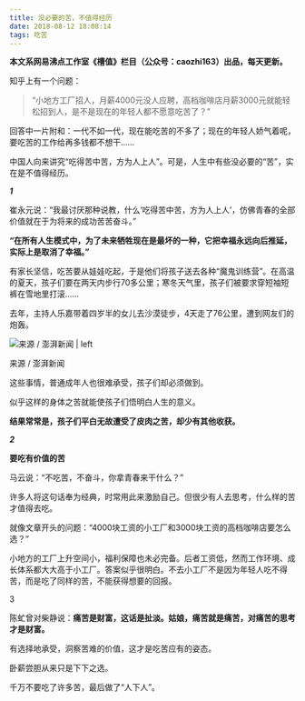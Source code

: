 ```yaml
---
title: 没必要的苦，不值得经历
date: 2018-08-12 18:08:14
tags: 吃苦
---
```


__本文系网易沸点工作室《槽值》栏目（公众号：caozhi163）出品，每天更新。__


知乎上有一个问题：

> “小地方工厂招人，月薪4000元没人应聘，高档咖啡店月薪3000元就能轻松招到人，是不是现在的年轻人都不愿意吃苦了？”


回答中一片附和：一代不如一代，现在能吃苦的不多了；现在的年轻人娇气着呢，要吃苦的工作给再多钱都不想干……

<!-- more -->

中国人向来讲究“吃得苦中苦，方为人上人”。可是，人生中有些没必要的“苦”，实在是不值得经历。

__*1*__

崔永元说：“我最讨厌那种说教，什么‘吃得苦中苦，方为人上人’，仿佛青春的全部价值就在于为将来的成功苦苦奋斗。”

__“在所有人生模式中，为了未来牺牲现在是最坏的一种，它把幸福永远向后推延，实际上是取消了幸福。”__

有家长坚信，吃苦要从娃娃吃起，于是他们将孩子送去各种“魔鬼训练营”。在高温的夏天，孩子们要在两天内步行70多公里；寒冬天气里，孩子们被要求穿短袖短裤在雪地里打滚......

去年，主持人乐嘉带着四岁半的女儿去沙漠徒步，4天走了76公里，遭到网友们的炮轰。



![来源 / 澎湃新闻 | left](http://cms-bucket.nosdn.127.net/2018/07/17/0d9b10e9538a43fc8e4796a80ccba37f.jpeg?imageView&amp;thumbnail=550x0 "")

来源 / 澎湃新闻

这些事情，普通成年人也很难承受，孩子们却必须做到。

似乎这样的身体之苦就能使孩子们悟明白人生的意义。

__结果常常是，孩子们平白无故遭受了皮肉之苦，却少有其他收获。__

__*2*__

__要吃有价值的苦__

马云说：“不吃苦，不奋斗，你拿青春来干什么？”

许多人将这句话奉为经典，时常用此来激励自己。但很少有人去思考，什么样的苦才值得去吃。

就像文章开头的问题：“4000块工资的小工厂和3000块工资的高档咖啡店要怎么选？”

小地方的工厂上升空间小，福利保障也未必完备。后者工资低，然而工作环境、成长体系都大大高于小工厂。答案似乎很明白。不去小工厂不是因为年轻人吃不得苦，而是吃了同样的苦，不能获得想要的回报。

3

陈虻曾对柴静说：__痛苦是财富，这话是扯淡。姑娘，痛苦就是痛苦，对痛苦的思考才是财富。__

有选择地承受，洞察苦难的价值，这才是吃苦应有的姿态。

卧薪尝胆从来只是下下之选。

千万不要吃了许多苦，最后做了“人下人”。

